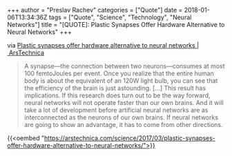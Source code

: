 +++
author = "Preslav Rachev"
categories = ["Quote"]
date = 2018-01-06T13:34:36Z
tags = ["Quote", "Science", "Technology", "Neural Networks"]
title = "[QUOTE]: Plastic Synapses Offer Hardware Alternative to Neural Networks"
+++

via [Plastic synapses offer hardware alternative to neural networks | ArsTechnica](https://arstechnica.com/science/2017/03/plastic-synapses-offer-hardware-alternative-to-neural-networks/)

> A synapse—the connection between two neurons—consumes at most 100 femtoJoules per event. Once you realize that the entire human body is about the equivalent of an 120W light bulb, you can see that the efficiency of the brain is just astounding. [...]
> This result has implications. If this research does turn out to be the way forward, neural networks will not operate faster than our own brains. And it will take a lot of development before artificial neural networks are as interconnected as the neurons of our own brains. If neural networks are going to show an advantage, it has to come from other directions.

{{<oembed "https://arstechnica.com/science/2017/03/plastic-synapses-offer-hardware-alternative-to-neural-networks/">}}